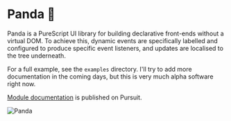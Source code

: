 # Panda 🐼

Panda is a PureScript UI library for building declarative front-ends without a
virtual DOM. To achieve this, dynamic events are specifically labelled and
configured to produce specific event listeners, and updates are localised to
the tree underneath.

For a full example, see the `examples` directory. I'll try to add more
documentation in the coming days, but this is very much alpha software right
now.

[Module
documentation](https://pursuit.purescript.org/packages/purescript-panda/) is
published on Pursuit.

![Panda](https://raw.githubusercontent.com/i-am-tom/purescript-panda/master/panda.png)
